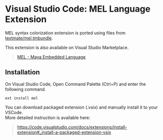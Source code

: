 # Visual Studio Code: MEL Language Extension
MEL syntax colorization extension is ported using files from [textmate/mel.tmbundle](https://github.com/textmate/mel.tmbundle/).

This extension is also available on Visual Studio Marketplace.
> [MEL - Maya Embedded Language](https://marketplace.visualstudio.com/items/sator-imaging.mel)


## Installation
On Visual Studio Code, Open Command Palette (Ctrl+P) and enter the following command.
```
ext install mel
```

You can download packaged extension (.vsix) and manually install it to your VSCode.  
More detailed instruction is available here:
> https://code.visualstudio.com/docs/extensions/install-extension#_install-a-packaged-extension-vsix
